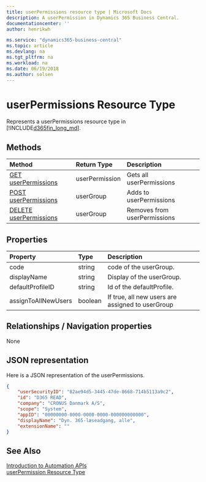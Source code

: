 ```yaml
---
title: userPermissions resource type | Microsoft Docs
description: A userPermission in Dynamics 365 Business Central.
documentationcenter: ''
author: henrikwh

ms.service: "dynamics365-business-central"
ms.topic: article
ms.devlang: na
ms.tgt_pltfrm: na
ms.workload: na
ms.date: 06/19/2018
ms.author: solsen
---
```


# userPermissions Resource Type
Represents a userPermissions resource type in [!INCLUDE[d365fin_long_md](../developer/includes/d365fin_long_md.md)].

## Methods
| Method         | Return Type  |Description|
|:---------------|:-------------|:----------|
|[GET userPermissions](dynamics-microsoft-automation-userpermission-get.md)|userPermission|Gets all userPermissions|
|[POST userPermissions](dynamics-microsoft-automation-userpermission-post.md)|userGroup|Adds to userPermissions|
|[DELETE userPermissions](dynamics-microsoft-automation-userpermission-delete.md)|userGroup|Removes from userPermissions|

## Properties

| Property | Type |Description                             |
|:----------------|:-----|:---------------------------------------|
|code             |string  |code of the userGroup.|
|displayName      |string|Display of the userGroup.     |
|defaultProfileID|string|Id of the defaultProfile.|
|assignToAllNewUsers|boolean|If true, all new users are assigned to userGroup|

## Relationships / Navigation properties
None

## JSON representation

Here is a JSON representation of the userPermissions.

```json
{
    "userSecurityID": "82ae94d5-3445-47de-8668-714b5113a9c2",
    "id": "D365 READ",
    "company": "CRONUS Danmark A/S",
    "scope": "System",
    "appID": "00000000-0000-0000-0000-000000000000",
    "displayName": "Dyn. 365-læseadgang, alle",
    "extensionName": ""
}

```

<!-- 
## EDM metadata

```xml
<EntityType Name="userGroupMember">
                <Key>
                    <PropertyRef Name="code" />
                    <PropertyRef Name="userSecurityID" />
                    <PropertyRef Name="companyName" />
                </Key>
                <Property Name="code" Type="Edm.String" Nullable="false" MaxLength="20" />
                <Property Name="userSecurityID" Type="Edm.Guid" Nullable="false" />
                <Property Name="companyName" Type="Edm.String" Nullable="false" MaxLength="30" />
                <Property Name="displayName" Type="Edm.String" MaxLength="50" />
                <NavigationProperty Name="userGroup" Type="Microsoft.NAV.userGroup" ContainsTarget="true" />
                <NavigationProperty Name="user" Type="Microsoft.NAV.user" ContainsTarget="true" />
                <NavigationProperty Name="automationCompany" Type="Microsoft.NAV.automationCompany" ContainsTarget="true" />
            </EntityType>

```
 -->
## See Also 
[Introduction to Automation APIs](itpro-introduction-to-automation-apis.md)  
[userPermission Resource Type](dynamics-microsoft-automation-userpermission.md)  